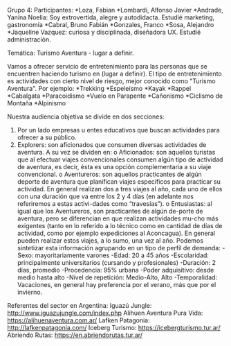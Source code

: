 Grupo 4: 
Participantes: 
*Loza, Fabian
*Lombardi, Alfonso Javier
*Andrade, Yanina Noelia: Soy extrovertida, alegre y autodidacta. Estudié marketing, gastronomía
*Cabral, Bruno Fabián 
*Gonzales, Franco
*Sosa, Alejandro
*Jaqueline Vazquez: curiosa y disciplinada, diseñadora UX. Estudié administración.

Temática: Turismo Aventura - lugar a definir.

Vamos a ofrecer servicio de entretenimiento para las personas que se encuentren haciendo turismo en (lugar a definir).
El tipo de entretenimiento es actividades con cierto nivel de riesgo, mejor conocido como "Turismo Aventura".
Por ejemplo: 
*Trekking
*Espeleísmo
*Kayak
*Rappel
*Cabalgata
*Paracoidismo
*Vuelo en Parapente
*Cañonismo
*Ciclismo de Montaña
*Alpinismo

Nuestra audiencia objetiva se divide en dos secciones: 
1) Por un lado empresas u entes educativos que buscan actividades para ofrecer a su público.
2) Explorers: son aficionados que consumen diversas actividades de aventura. 
	A su vez se dividen en:
	o Aficionados: son aquellos turistas que al efectuar viajes convencionales consumen algún tipo de actividad de aventura,
	  es decir, ésta es una opción complementaria a su viaje convencional.
	o Aventureros: son aquellos practicantes de algún deporte de aventura que planifican viajes específicos para practicar 
	  su actividad. En general realizan dos a tres viajes al año, cada uno de ellos con una duración que va entre los 2 y 4 días
	 (en adelante nos referiremos a estas activi-dades como “travesías”).
	o Entusiastas: al igual que los Aventureros, son practicantes de algún de-porte de aventura, 
	  pero se diferencian en que realizan actividades mu-cho más exigentes (tanto en lo referido a lo técnico como en cantidad de días de actividad,
	  como por ejemplo expediciones al Aconcagua). En general pueden realizar estos viajes, a lo sumo, una vez al año.
Podemos sintetizar esta información agrupando en un tipo de perfil de demanda:
-Sexo: mayoritariamente varones
-Edad: 20 a 45 años
-Escolaridad: principalmente universitarios (cursando y profesionales)
-Duración: 2 días, promedio
-Procedencia: 95% urbana
-Poder adquisitivo: desde medio hasta alto
-Nivel de repetición: Medio-Alto, Alto
-Temporalidad: Vacaciones, en general hay preferencia por el verano, más que por el invierno.

Referentes del sector en Argentina:
Iguazú Jungle: http://www.iguazujungle.com/index.php
Alihuen Aventura Pura Vida: https://alihuenaventura.com.ar/
Lafken Patagonia: http://lafkenpatagonia.com/
Iceberg Turismo: https://icebergturismo.tur.ar/
Abriendo Rutas: https://en.abriendorutas.tur.ar/



